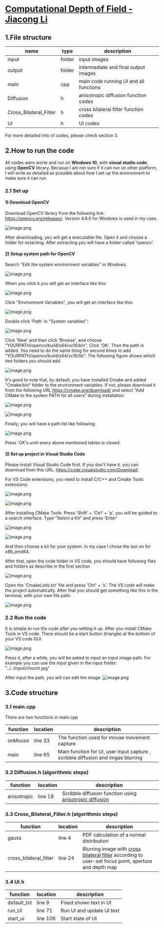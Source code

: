 # [Computational Depth of Field - Jiacong Li](https://gitlab.ewi.tudelft.nl/cgv/cs4365/student-repositories/2023-2024/cs436523jiacongli/-/tree/main)
## 1.File structure


| name | type | description |
| -------- | -------- | -------- |
| input     | folder     | input images     |
| output     | folder     | intermediate and final output images     |
| main     | cpp     |main code running UI and all functions |
| Diffusion     | h     | anisotropic diffusion function codes     |
| Cross_Bilateral_Filter    | h     | cross bilateral filter function codes     |
| UI     | h     | UI codes     |

For more detailed info of codes, please check section 3.

## 2.How to run the code
All codes were worte and run on **Windows 10**, with **visual studio code**, using **OpenCV** library. Becasue I am not sure if it can run on other platform, I will write as detailed as possible about how I set up the environment to make sure it can run.
### 2.1 Set up
#### 1) Download OpenCV
Download OpenCV library from the following link: https://opencv.org/releases/. Version 4.8.0 for Windows is used in my case.

![image.png](https://hackmd.io/_uploads/HJZ5BJB7T.png)

After downloading, you will get a executable file. Open it and choose a folder for extacting. After extracting you will have a folder called 'opencv'.

#### 2) Setup system path for OpenCV
Search "Edit the system environment variables" in Windows.

![image.png](https://hackmd.io/_uploads/S1dyw1H7T.png)

When you click it you will get an interface like this:

![image.png](https://hackmd.io/_uploads/SkdDDJrmT.png)

Click "Environment Variables", you will get an interface like this:

![image.png](https://hackmd.io/_uploads/r1CruySQa.png)

Double click 'Path' in "System variables":

![image.png](https://hackmd.io/_uploads/S1DMOJBmT.png)

Click 'New' and then click 'Browse', and choose "YOURPATH/opencv/build/x64/vc16/bin". Click 'OK'. Then the path is added. You need to do the same thing for second times to add "YOURPATH/opencv/build/x64/vc16/lib". The following figure shows which two folders you should add.

![image.png](https://hackmd.io/_uploads/SyQvYyH76.png)

It's good to note that, by default, you have installed Cmake and added "Cmake/bin" folder to the environment variables. If not, please download it from the following URL https://cmake.org/download/ and select "Add CMake to the system PATH for all users" during installation:

![image.png](https://hackmd.io/_uploads/r1Ia5kBm6.png)

![image.png](https://hackmd.io/_uploads/rk2ljkr7T.png)

Finally, you will have a path list like following:

![image.png](https://hackmd.io/_uploads/BkYrj1rmp.png)

Press 'OK's until every above mentioned tables is closed.

#### 3) Set up project in Visual Studio Code
Please install Visual Studio Code first. If you don't have it. you can download from this URL: https://code.visualstudio.com/Download.

For VS Code extensions, you need to install C/C++ and Cmake Tools extensions:

![image.png](https://hackmd.io/_uploads/rJDBAkrQp.png)

![image.png](https://hackmd.io/_uploads/rkBDRkrXT.png)

After installing CMake Tools. Press 'Shift' + 'Ctrl' + 'p', you will be guided to a search interface. Type "Select a Kit" and press 'Enter'

![image.png](https://hackmd.io/_uploads/Bkv0CkB76.png)

![image.png](https://hackmd.io/_uploads/Skm4JgHm6.png)

And then choose a kit for your system. In my case I chose the last on for x86_amd64.

After that, open the code folder in VS code, you should have following files and folders as describe in the first section

![image.png](https://hackmd.io/_uploads/Bk6BxlSmp.png)

Open the 'CmakeLists.txt' file and press 'Ctrl' + 's'. The VS code will make the project automatically. After that you should get something like this in the terminal, with your own file path:

![image.png](https://hackmd.io/_uploads/SJcTegSmp.png)

### 2.2 Run the code
It is simple to run the code after you setting it up. After you install CMake Tools in VS code. There should be a start button (triangle) at the bottom of your VS code GUI.

![image.png](https://hackmd.io/_uploads/H1XzzgH7T.png)


Press it, after a while, you will be asked to input an input image path. For example you can use the input given in the input folder:
"../../input/church.jpg"

After input the path, you will can edit the image.
![image.png](https://hackmd.io/_uploads/HyXyQeSQp.png)


## 3.Code structure
### 3.1 main.cpp
There are two functions in main.cpp


| function | location | description |
| -------- | -------- | -------- |
| onMouse     | line 33     | The function used for mouse movement capture  |
| main     | line 65     | Main function for UI, user input capture , scribble diffusion and imgae blurring  |

### 3.2 Diffusion.h (algorithmic steps)

| function | location | description |
| -------- | -------- | -------- |
| anisotropic     | line 18     | Scribble diffusion function using [anisotropic diffusion](https://graphics.tudelft.nl/Publications-new/2017/LSE17a/depthannotations-authorsversion.pdf)   |

### 3.3 Cross_Bilateral_Filter.h (algorithmic steps)
| function | location | description |
| -------- | -------- | -------- |
| gauss     | line 4     | PDF calculation of a normal distribution  |
| cross_bilateral_filter     | line 24     | Blurring image with [cross bilateral filter](https://graphics.tudelft.nl/Publications-new/2004/ED04a/flash.pdf) according to user-set focus point, aperture and depth map  |

### 3.4 UI.h
| function | location | description |
| -------- | -------- | -------- |
| default_txt     | line 9     | Fixed shown text in UI  |
| run_UI     | line 71     | Run UI and update UI text  |
| start_ui     | line 106   | Start state of UI  |







[](url)
